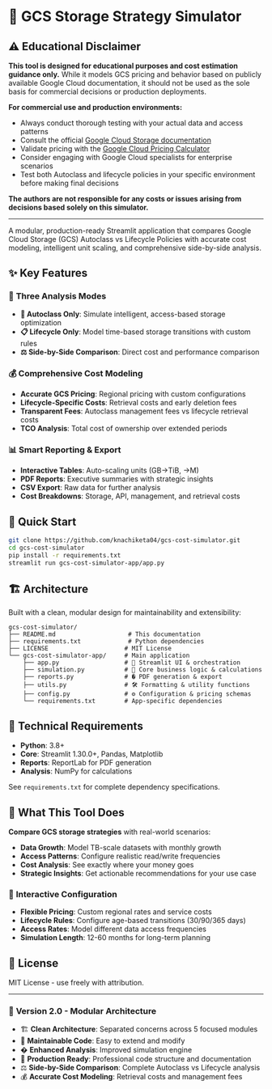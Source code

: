 # 🚀 GCS Storage Strategy Simulator

## ⚠️ **Educational Disclaimer**

**This tool is designed for educational purposes and cost estimation guidance only.** While it models GCS pricing and behavior based on publicly available Google Cloud documentation, it should not be used as the sole basis for commercial decisions or production deployments.

**For commercial use and production environments:**

- Always conduct thorough testing with your actual data and access patterns
- Consult the official [Google Cloud Storage documentation](https://cloud.google.com/storage/docs)
- Validate pricing with the [Google Cloud Pricing Calculator](https://cloud.google.com/products/calculator)
- Consider engaging with Google Cloud specialists for enterprise scenarios
- Test both Autoclass and lifecycle policies in your specific environment before making final decisions

**The authors are not responsible for any costs or issues arising from decisions based solely on this simulator.**

---

A modular, production-ready Streamlit application that compares Google Cloud Storage (GCS) Autoclass vs Lifecycle Policies with accurate cost modeling, intelligent unit scaling, and comprehensive side-by-side analysis.

## ✨ Key Features

### 🔄 **Three Analysis Modes**

- **🤖 Autoclass Only**: Simulate intelligent, access-based storage optimization
- **📋 Lifecycle Only**: Model time-based storage transitions with custom rules
- **⚖️ Side-by-Side Comparison**: Direct cost and performance comparison

### 💰 **Comprehensive Cost Modeling**

- **Accurate GCS Pricing**: Regional pricing with custom configurations
- **Lifecycle-Specific Costs**: Retrieval costs and early deletion fees
- **Transparent Fees**: Autoclass management fees vs lifecycle retrieval costs
- **TCO Analysis**: Total cost of ownership over extended periods

### 📊 **Smart Reporting & Export**

- **Interactive Tables**: Auto-scaling units (GB→TiB, $→$M)
- **PDF Reports**: Executive summaries with strategic insights
- **CSV Export**: Raw data for further analysis
- **Cost Breakdowns**: Storage, API, management, and retrieval costs

## 🚀 Quick Start

```bash
git clone https://github.com/knachiketa04/gcs-cost-simulator.git
cd gcs-cost-simulator
pip install -r requirements.txt
streamlit run gcs-cost-simulator-app/app.py
```

## 🏗️ Architecture

Built with a clean, modular design for maintainability and extensibility:

```
gcs-cost-simulator/
├── README.md                    # This documentation
├── requirements.txt             # Python dependencies
├── LICENSE                     # MIT License
└── gcs-cost-simulator-app/     # Main application
    ├── app.py                  # 🎯 Streamlit UI & orchestration
    ├── simulation.py           # 🧮 Core business logic & calculations
    ├── reports.py              # � PDF generation & export
    ├── utils.py                # 🛠️ Formatting & utility functions
    ├── config.py               # ⚙️ Configuration & pricing schemas
    └── requirements.txt        # App-specific dependencies
```

## 🔧 Technical Requirements

- **Python**: 3.8+
- **Core**: Streamlit 1.30.0+, Pandas, Matplotlib
- **Reports**: ReportLab for PDF generation
- **Analysis**: NumPy for calculations

See `requirements.txt` for complete dependency specifications.

## 🎯 What This Tool Does

**Compare GCS storage strategies** with real-world scenarios:

- **Data Growth**: Model TB-scale datasets with monthly growth
- **Access Patterns**: Configure realistic read/write frequencies
- **Cost Analysis**: See exactly where your money goes
- **Strategic Insights**: Get actionable recommendations for your use case

### 🎨 **Interactive Configuration**

- **Flexible Pricing**: Custom regional rates and service costs
- **Lifecycle Rules**: Configure age-based transitions (30/90/365 days)
- **Access Rates**: Model different data access frequencies
- **Simulation Length**: 12-60 months for long-term planning

## 📜 License

MIT License - use freely with attribution.

---

### 🎉 **Version 2.0 - Modular Architecture**

- 🏗️ **Clean Architecture**: Separated concerns across 5 focused modules
- 🔧 **Maintainable Code**: Easy to extend and modify
- � **Enhanced Analysis**: Improved simulation engine
- 🎯 **Production Ready**: Professional code structure and documentation
- ⚖️ **Side-by-Side Comparison**: Complete Autoclass vs Lifecycle analysis
- 💰 **Accurate Cost Modeling**: Retrieval costs and management fees
